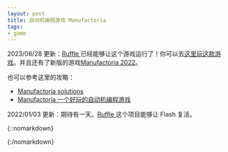 ```yaml
---
layout: post
title: 自动机编程游戏 Manufactoria
tags:
- game
---
```


2023/06/28 更新：[Ruffle ](https://ruffle.rs/)已经能够让这个游戏运行了！你可以去[这里玩这款游戏](https://www.kongregate.com/games/PleasingFungus/manufactoria)。并且还有了新版的游戏[Manufactoria 2022](http://pleasingfungus.com/)。

也可以参考这里的攻略：
 - [Manufactoria solutions](https://www.nayuki.io/page/manufactoria-solutions)
 - [Manufactoria 一个好玩的自动机编程游戏](https://jcf94.com/2015/08/28/2015-08-28-manufactoria/)

2022/01/03 更新：期待有一天。[Ruffle ](https://ruffle.rs/)这个项目能够让 Flash 复活。

{::nomarkdown}
<!-- <embed src="http://pleasingfungus.com/Manufactoria/Manufactoria.swf" width="640" height="480" class="manufactoria"> -->
<div id="container"></div>
<script>
    window.RufflePlayer = window.RufflePlayer || {};
    window.addEventListener("load", (event) => {
        const ruffle = window.RufflePlayer.newest();
        const player = ruffle.createPlayer();
        const container = document.getElementById("container");
        container.appendChild(player);
        player.load("https://xavierskip.com/downIoad/Manufactoria.swf");
        player.style.width = "600px";
        player.style.height = "400px";
    });
</script>
<script src="https://unpkg.com/@ruffle-rs/ruffle"></script>
{:/nomarkdown}